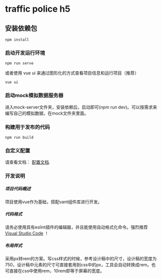 # traffic police h5

## 安装依赖包
```
npm install
```

### 启动开发运行环境
```
npm run serve
```
或者使用 vue ui 来通过图形化的方式查看项目信息和运行项目（推荐）
```
vue ui
```

### 启动mock模拟数据服务器

进入mock-server文件夹，安装依赖后，启动即可(npm run dev)。可以按需求来编写自己的模拟数据，在mock文件夹里面。


### 构建用于发布的代码
```
npm run build
```

### 自定义配置
请查看文档： [配置文档](https://cli.vuejs.org/config/).

### 开发说明
##### 项目代码概述
项目使用vue作为基础，搭配vant组件库进行开发。
##### 代码格式
请务必使用具有eslint插件的编辑器，并且能使用自动格式化命令。强烈推荐 [Visual Studio Code](https://code.visualstudio.com/) ！
##### 布局样式
采用px转rem的方案。写css样式的时候，参考设计稿中的尺寸，设计稿的宽度为750，设计稿中元素的尺寸可直接套用到css中的px，工具会自动转换成rem。也可直接在css中使用rem，10rem即等于屏幕的宽度。

